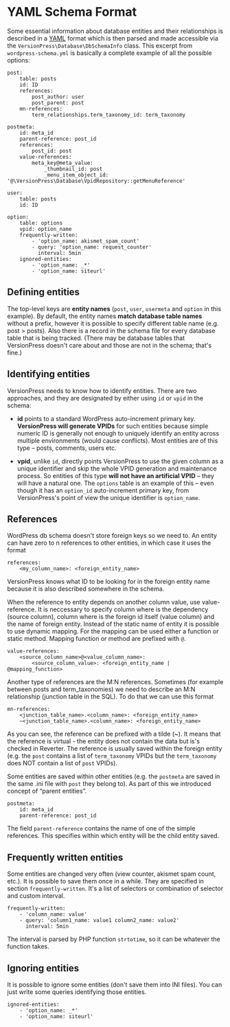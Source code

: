 # YAML Schema Format #

Some essential information about database entities and their relationships is described in a [YAML](http://yaml.org/) format which is then parsed and made accessible via the `VersionPress\Database\DbSchemaInfo` class. This excerpt from `wordpress-schema.yml` is basically a complete example of all the possible options:

    post:
        table: posts
        id: ID
        references:
            post_author: user
            post_parent: post
        mn-references:
            term_relationships.term_taxonomy_id: term_taxonomy

    postmeta:
        id: meta_id
        parent-reference: post_id
        references:
            post_id: post
        value-references:
            meta_key@meta_value:
                _thumbnail_id: post
                _menu_item_object_id: '@\VersionPress\Database\VpidRepository::getMenuReference'

    user:
        table: posts
        id: ID

    option:
        table: options
        vpid: option_name
        frequently-written:
            - 'option_name: akismet_spam_count'
            - query: 'option_name: request_counter'
              interval: 5min
        ignored-entities:
            - 'option_name: _*'
            - 'option_name: siteurl'

## Defining entities

The top-level keys are **entity names** (`post`, `user`, `usermeta` and `option` in this example). By default, the entity names **match database table names** without a prefix, however it is possible to specify different table name (e.g. post > posts). Also there is a record in the schema file for every database table that is being tracked. (There may be database tables that VersionPress doesn't care about and those are not in the schema; that's fine.)


## Identifying entities

VersionPress needs to know how to identify entities. There are two approaches, and they are designated by either using `id` or `vpid` in the schema:

 * **id** points to a standard WordPress auto-increment primary key. **VersionPress will generate VPIDs** for such entities because simple numeric ID is generally not enough to uniquely identify an entity across multiple environments (would cause conflicts). Most entities are of this type – posts, comments, users etc.

 * **vpid**, unlike `id`, directly points VersionPress to use the given column as a unique identifier and skip the whole VPID generation and maintenance process. So entities of this type **will not have an artificial VPID** – they will have a natural one. The `options` table is an example of this – even though it has an `option_id` auto-increment primary key, from VersionPress's point of view the unique identifier is `option_name`.


## References

WordPress db schema doesn't store foreign keys so we need to. An entity can have zero to n references to other entities, in which case it uses the format

    references:
        <my_column_name>: <foreign_entity_name>

VersionPress knows what ID to be looking for in the foreign entity name because it is also described somewhere in the schema.

When the reference to entity depends on another column value, use value-reference. It is neccessary to specify column where is the dependency (source column), 
column where is the foreign id itself (value column) and the name of foreign entity. Instead of the static name of entity it is possible to use dynamic mapping.
For the mapping can be used either a function or static method. Mapping function or method are prefixed with `@`. 

    value-references:
        <source_column_name>@<value_column_name>:
            <source_column_value>: <foreign_entity_name | @mapping_function>

Another type of references are the M:N references. Sometimes (for example between posts and term_taxonomies) we need to describe
an M:N relationship (junction table in the SQL). To do that we can use this format

    mn-references:
        <junction_table_name>.<column_name>: <foreign_entity_name>
        ~<junction_table_name>.<column_name>: <foreign_entity_name>

As you can see, the reference can be prefixed with a tilde (~). It means that the reference is virtual - the entity does not contain
the data but is's checked in Reverter. The reference is usually saved within the foreign entity (e.g. the `post` contains a list of `term_taxonomy` VPIDs
but the `term_taxonomy` does NOT contain a list of `post` VPIDs).

Some entities are saved within other entities (e.g. the `postmeta` are saved in the same .ini file with `post` they belong to). As part of this we introduced
concept of “parent entities”.

    postmeta:
        id: meta_id
        parent-reference: post_id
 
 The field `parent-reference` contains the name of one of the simple references. This specifies within which entity will be the child entity saved.

## Frequently written entities

Some entities are changed very often (view counter, akismet spam count, etc.). It is possible to save them once in a while.
They are specified in section `frequently-written`. It's a list of selectors or combination of selector and custom interval.

    frequently-written:
        - 'column_name: value'
        - query: 'column1_name: value1 column2_name: value2'
          interval: 5min

The interval is parsed by PHP function `strtotime`, so it can be whatever the function takes.

## Ignoring entities

It is possible to ignore some entities (don't save them into INI files). You can just write some queries identifying those entities.

    ignored-entities:
        - 'option_name: _*'
        - 'option_name: siteurl'
